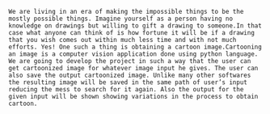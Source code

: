    We are living in an era of making the impossible things to be the mostly possible things. Imagine yourself as a person having no knowledge on drawings but willing to gift a drawing to someone.In that case what anyone can think of is how fortune it will be if a drawing that you wish comes out within much less time and with not much efforts. Yes! One such a thing is obtaining a cartoon image.Cartooning an image is a computer vision application done using python language. We are going to develop the project in such a way that the user can get cartoonized image for whatever image input he gives. The user can also save the output cartoonized image. Unlike many other softwares the resulting image will be saved in the same path of user’s input reducing the mess to search for it again. Also the output for the given input will be shown showing variations in the process to obtain cartoon.
    
